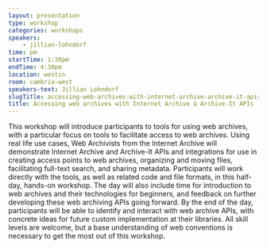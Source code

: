 ```yaml
---
layout: presentation
type: workshop
categories: workshops
speakers:
    - jillian-lohndorf
time: pm
startTime: 1:30pm
endTime: 4:30pm
location: westin
room: cambria-west
speakers-text: Jillian Lohndorf
slugTitle: accessing-web-archives-with-internet-archive-archive-it-apis
title: Accessing web archives with Internet Archive & Archive-It APIs
---
```

This workshop will introduce participants to tools for using web archives, with a particular focus on tools to facilitate access to web archives. Using real life use cases, Web Archivists from the Internet Archive will demonstrate Internet Archive and Archive-It APIs and integrations for use in creating access points to web archives, organizing and moving files, facilitating full-text search, and sharing metadata. Participants will work directly with the tools, as well as related code and file formats, in this half-day, hands-on workshop. The day will also include time for introduction to web archives and their technologies for beginners, and feedback on further developing these web archiving APIs going forward. By the end of the day, participants will be able to identify and interact with web archive APIs, with concrete ideas for future custom implementation at their libraries. All skill levels are welcome, but a base understanding of web conventions is necessary to get the most out of this workshop.
